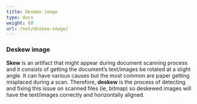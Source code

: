```yaml
---
title: Deskew image
type: docs
weight: 60
url: /net/deskew-image/
---
```


### **Deskew image**
**Skew** is an artifact that might appear during document scanning process and it consists of getting the document’s text/images be rotated at a slight angle.
It can have various causes but the most common are paper getting misplaced during a scan.
Therefore, **deskew** is the process of detecting and fixing this issue on scanned files (ie, bitmap) so deskewed images will have the text/images correctly and horizontally aligned.







